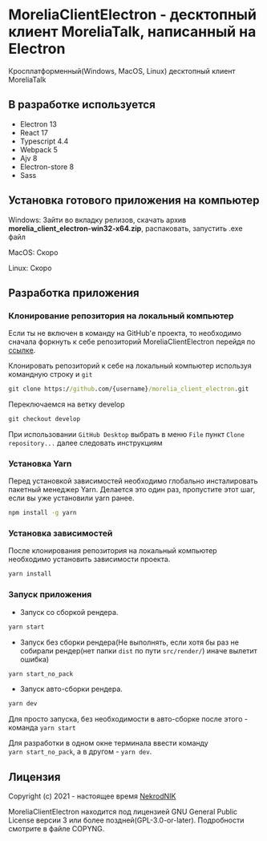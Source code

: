 # MoreliaClientElectron - десктопный клиент MoreliaTalk, написанный на Electron
Кросплатформенный(Windows, MacOS, Linux) десктопный клиент MoreliaTalk
## В разработке используется
- Electron 13
- React 17
- Typescript 4.4
- Webpack 5
- Ajv 8
- Electron-store 8
- Sass

## Установка готового приложения на компьютер

Windows: Зайти во вкладку релизов, скачать архив **morelia_client_electron-win32-x64.zip**, распаковать, запустить .exe файл

MacOS: Скоро

Linux: Скоро

## Разработка приложения
### Клонирование репозитория на локальный компьютер

Если ты не включен в команду на GitHub'е проекта, то необходимо сначала форкнуть к себе репозиторий MoreliaClientElectron перейдя по [ссылке](https://github.com/MoreliaTalk/morelia_client_electron/fork).

Клонировать репозиторий к себе на локальный компьютер используя командную строку и `git`

``` cmd
git clone https://github.com/{username}/morelia_client_electron.git
```

Переключаемся на ветку develop

```cmd
git checkout develop
```

При использовании `GitHub Desktop` выбрать в меню `File` пункт `Clone repository...` далее следовать инструкциям

### Установка Yarn

Перед установкой зависимостей необходимо глобально инсталировать пакетный менеджер Yarn. Делается это один раз, пропустите этот шаг, если вы уже установили yarn ранее.

``` cmd
npm install -g yarn
```

### Установка зависимостей

После клонирования репозитория на локальный компьютер необходимо установить зависимости проекта.

``` cmd
yarn install
```

### Запуск приложения

- Запуск со сборкой рендера.

``` cmd
yarn start
```

- Запуск без сборки рендера(Не выполнять, если хотя бы раз не собирали рендер(нет папки `dist` по пути `src/render/`) иначе вылетит ошибка)

``` cmd
yarn start_no_pack
```

- Запуск авто-сборки рендера.

``` cmd
yarn dev
```

Для просто запуска, без необходимости в авто-сборке после этого - команда `yarn start`

Для разработки в одном окне терминала ввести команду `yarn start_no_pack`, а в другом - `yarn dev`.

## Лицензия

Copyright (c) 2021 - настоящее время [NekrodNIK](https://github.com/NekrodNIK)

MoreliaClientElectron находится под лицензией GNU General Public License версии 3 или более поздней(GPL-3.0-or-later). Подробности смотрите в файле COPYNG.

